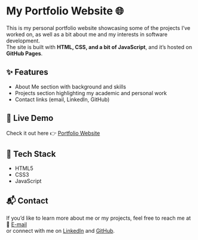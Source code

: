 # My Portfolio Website 🌐

This is my personal portfolio website showcasing some of the projects I’ve worked on, as well as a bit about me and my interests in software development.  
The site is built with **HTML, CSS, and a bit of JavaScript**, and it’s hosted on **GitHub Pages**.

## ✨ Features
- About Me section with background and skills  
- Projects section highlighting my academic and personal work  
- Contact links (email, LinkedIn, GitHub)  

## 🚀 Live Demo
Check it out here 👉 [Portfolio Website](https://luksha14.github.io/LukaMikulic.github.io/)

## 🔧 Tech Stack
- HTML5  
- CSS3  
- JavaScript  

## 📬 Contact
If you’d like to learn more about me or my projects, feel free to reach me at  
📧 [E-mail](mailto:lukaamikulic@gmail.com)  
or connect with me on [LinkedIn](https://www.linkedin.com/in/luka-mikuli%C4%87-020aa0240/) and [GitHub](https://github.com/luksha14).
